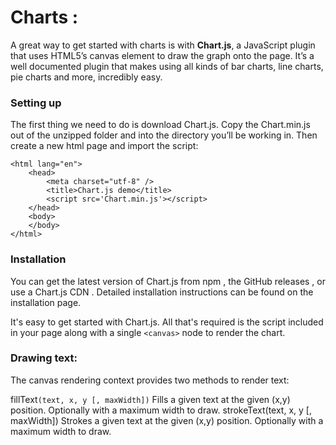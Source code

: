 # Charts :
A great way to get started with charts is with **Chart.js**, a JavaScript plugin that uses HTML5’s canvas element to draw the graph onto the page. It’s a well documented plugin that makes using all kinds of bar charts, line charts, pie charts and more, incredibly easy.


### Setting up
The first thing we need to do is download Chart.js. Copy the Chart.min.js out of the unzipped folder and into the directory you’ll be working in. Then create a new html page and import the script:



``` <!DOCTYPE html>
<html lang="en">
    <head>
        <meta charset="utf-8" />
        <title>Chart.js demo</title>
        <script src='Chart.min.js'></script>
    </head>
    <body>
    </body>
</html>
```
### Installation
You can get the latest version of Chart.js from npm , the GitHub releases , or use a Chart.js CDN . Detailed installation instructions can be found on the installation page.


It's easy to get started with Chart.js. All that's required is the script included in your page along with a single `<canvas>` node to render the chart.


###  Drawing text:
The canvas rendering context provides two methods to render text:

fillText`(text, x, y [, maxWidth])`
Fills a given text at the given (x,y) position. Optionally with a maximum width to draw.
strokeText(text, x, y [, maxWidth])
Strokes a given text at the given (x,y) position. Optionally with a maximum width to draw.

